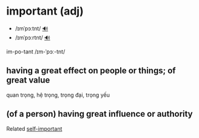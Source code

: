 # important (adj)

- /ɪmˈpɔːtnt/ [🔊](https://www.oxfordlearnersdictionaries.com/media/english/uk_pron/i/imp/impor/important__gb_2.mp3)
- /ɪmˈpɔːrtnt/ [🔊](https://www.oxfordlearnersdictionaries.com/media/english/us_pron/i/imp/impor/important__us_1.mp3)

im-po-tant /ɪm-ˈpɔː-tnt/

## having a great effect on people or things; of great value

quan trọng, hệ trọng, trọng đại, trọng yếu

## (of a person) having great influence or authority

Related [self-important]()